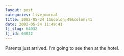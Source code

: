 ```yaml
---
layout: post
categories: livejournal
title: 2002-05-24 11&colon;49&colon;41
date: 2002-05-24 11:49:41
lj_slug: 64032
lj_id: 64032
---
```

Parents just arrived. I'm going to see then at the hotel.
